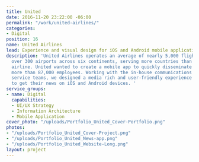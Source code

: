 ```yaml
---
title: United
date: 2016-11-20 23:22:00 -06:00
permalink: "/work/united-airlines/"
categories:
- Digital
position: 16
name: United Airlines
lead: Experience and visual design for iOS and Android mobile application.
description: 'United Airlines operates an average of nearly 5,000 flights a day to
  over 300 airports across six continents, serving more countries than any other U.S.
  airline. United wanted to create a mobile app to quickly disseminate news to its
  more than 87,000 employees. Working with the in-house communications and creative
  service teams, we designed a media rich and user-friendly experience for employees
  to get their news on iOS and Android devices. '
service_groups:
- name: Digital
  capabilities:
  - UI/UX Strategy
  - Information Architecture
  - Mobile Application
cover_photo: "/uploads/Portfolio_United_Cover-Portfolio.png"
photos:
- "/uploads/Portfolio_United_Cover-Project.png"
- "/uploads/Portfolio_United_News-app.png"
- "/uploads/Portfolio_United_Website-Long.png"
layout: project
---
```


